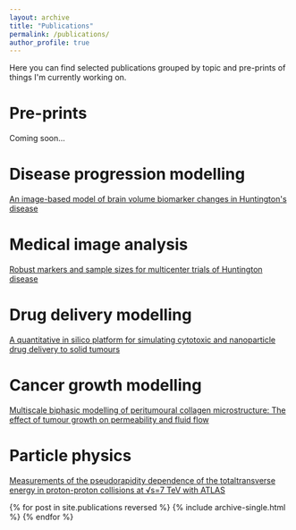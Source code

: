 ```yaml
---
layout: archive
title: "Publications"
permalink: /publications/
author_profile: true
---
```


Here you can find selected publications grouped by topic and pre-prints of things I'm currently working on.

Pre-prints
===

Coming soon...

<!-- [A time-dependent event-based model of disease progression and its application in Huntington’s disease](http://academicpages.github.io/files/paper1.pdf) -->



Disease progression modelling
===

[An image-based model of brain volume biomarker changes in Huntington's disease](http://pawij.github.io/files/paper_acn_2018.pdf)

Medical image analysis
===

[Robust markers and sample sizes for multicenter trials of Huntington disease](http://pawij.github.io/files/paper_an_2020.pdf)

Drug delivery modelling
===

[A quantitative in silico platform for simulating cytotoxic and nanoparticle drug delivery to solid tumours](http://pawij.github.io/files/paper_rsif_2019.pdf)

Cancer growth modelling
===

[Multiscale biphasic modelling of peritumoural collagen microstructure: The effect of tumour growth on permeability and fluid flow](http://pawij.github.io/files/paper_pone_2017.pdf)

Particle physics
===

[Measurements of the pseudorapidity dependence of the totaltransverse energy in proton-proton collisions at √s=7 TeV with ATLAS](http://pawij.github.io/files/paper_jhep_2012.pdf)

<!-- {% include base_path %} -->

{% for post in site.publications reversed %}
  {% include archive-single.html %}
{% endfor %}
